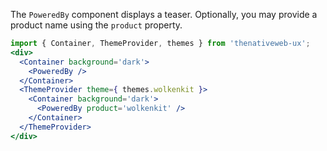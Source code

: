 The `PoweredBy` component displays a teaser. Optionally, you may provide a product name using the `product` property.

```jsx
import { Container, ThemeProvider, themes } from 'thenativeweb-ux';
<div>
  <Container background='dark'>
    <PoweredBy />
  </Container>
  <ThemeProvider theme={ themes.wolkenkit }>
    <Container background='dark'>
      <PoweredBy product='wolkenkit' />
    </Container>
  </ThemeProvider>
</div>
```
